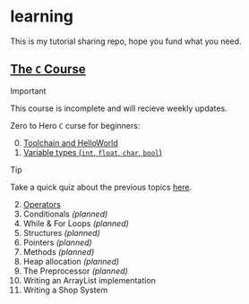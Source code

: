 # learning

This is my tutorial sharing repo, hope you fund what you need.

## [The `C` Course](./c/)

> [!IMPORTANT]
> This course is incomplete and will recieve weekly updates.

Zero to Hero `C` curse for beginners:

0. [Toolchain and HelloWorld](./c/l0_toolchain/handout.md)
1. [Variable types (`int`, `float`, `char`, `bool`)](./c/l1_variables/handout.md)

> [!TIP]
> Take a quick quiz about the previous topics [here](https://quizizz.com/admin/quiz/67da9f1e3b5a2abf688aab6a).

2. [Operators](./c/l2_operators/handout.md)
3. Conditionals _(planned)_
4. While & For Loops _(planned)_
5. Structures _(planned)_
6. Pointers _(planned)_
7. Methods _(planned)_
8. Heap allocation _(planned)_
9. The Preprocessor _(planned)_
10. Writing an ArrayList implementation
11. Writing a Shop System
